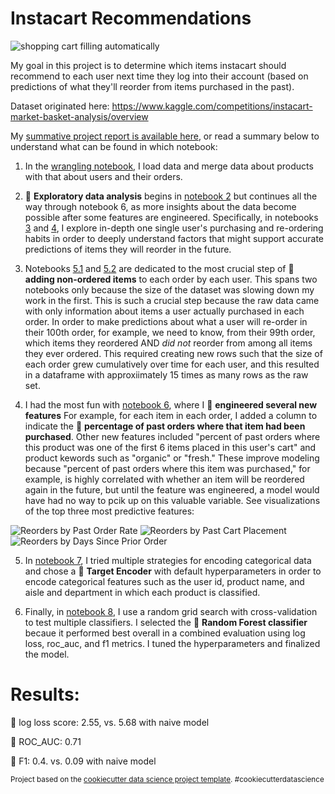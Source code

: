 # Instacart Recommendations 

![shopping cart filling automatically](https://upload.wikimedia.org/wikipedia/commons/1/1c/NutEdVolunteerMaggie.jpg)

My goal in this project is to determine which items instacart should recommend to each user next time they log into their account (based on predictions of what they'll reorder from items purchased in the past). 

Dataset originated here: https://www.kaggle.com/competitions/instacart-market-basket-analysis/overview

My [summative project report is available here](https://github.com/fractaldatalearning/Capstone2/blob/main/reports/Katin_Capstone2_Report.pdf), or read a summary below to understand what can be found in which notebook:

1. In the [wrangling notebook](https://github.com/fractaldatalearning/Capstone2/blob/main/notebooks/1-kl-wrangling.ipynb), I load data and merge data about products with that about users and their orders. 

2. 💜 **Exploratory data analysis** begins in [notebook 2](https://github.com/fractaldatalearning/Capstone2/blob/main/notebooks/2-kl-eda-w-data-direct-from-wrangling.ipynb) but continues all the way through notebook 6, as more insights about the data become possible after some features are engineered. Specifically, in notebooks [3](https://github.com/fractaldatalearning/Capstone2/blob/main/notebooks/3-kl-eda-w-single-user.ipynb) and [4](https://github.com/fractaldatalearning/Capstone2/blob/main/notebooks/4-kl-eda-modeling-w-single-user.ipynb), I explore in-depth one single user's purchasing and re-ordering habits in order to deeply understand factors that might support accurate predictions of items they will reorder in the future. 

3. Notebooks [5.1](https://github.com/fractaldatalearning/Capstone2/blob/main/notebooks/5.1-kl-preprocess-select-users-add-rows.ipynb) and [5.2](https://github.com/fractaldatalearning/Capstone2/blob/main/notebooks/5.2-kl-preprocess-get-usable-data.ipynb) are dedicated to the most crucial step of 💜 **adding non-ordered items** to each order by each user. This spans two notebooks only because the size of the dataset was slowing down my work in the first. This is such a crucial step because the raw data came with only information about items a user actually purchased in each order. In order to make predictions about what a user will re-order in their 100th order, for example, we need to know, from their 99th order, which items they reordered AND *did not* reorder from among all items they ever ordered. This required creating new rows such that the size of each order grew cumulatively over time for each user, and this resulted in a dataframe with approxiimately 15 times as many rows as the raw set.  

4. I had the most fun with [notebook 6](https://github.com/fractaldatalearning/Capstone2/blob/main/notebooks/6-kl-preprocess-feature-engineer.ipynb), where I 💜 **engineered several new features** For example, for each item in each order, I added a column to indicate the 💜 **percentage of past orders where that item had been purchased**. Other new features included "percent of past orders where this product was one of the first 6 items placed in this user's cart" and product kewords such as "organic" or "fresh." These improve modeling because "percent of past orders where this item was purchased," for example, is highly correlated with whether an item will be reordered again in the future, but until the feature was engineered, a model would have had no way to pcik up on this valuable variable. See visualizations of the top three most predictive features:

![Reorders by Past Order Rate](https://github.com/fractaldatalearning/instacart_recommendations/blob/main/reports/figures/fig3.png)
![Reorders by Past Cart Placement](https://github.com/fractaldatalearning/instacart_recommendations/blob/main/reports/figures/fig4.png)
![Reorders by Days Since Prior Order](https://github.com/fractaldatalearning/instacart_recommendations/blob/main/reports/figures/fig5.png)

5. In [notebook 7](https://github.com/fractaldatalearning/Capstone2/blob/main/notebooks/7-kl-preprocess-encoding.ipynb), I tried multiple strategies for encoding categorical data and chose a 💜 **Target Encoder** with default hyperparameters in order to encode categorical features such as the user id, product name, and aisle and department in which each product is classified. 

6. Finally, in [notebook 8](https://github.com/fractaldatalearning/Capstone2/blob/main/notebooks/8-kl-modeling.ipynb), I use a random grid search with cross-validation to test multiple classifiers. I selected the 💜 **Random Forest classifier** becaue it performed best overall in a combined evaluation using log loss, roc_auc, and f1 metrics. I tuned the hyperparameters and finalized the model. 

# Results:
💜 log loss score: 2.55, vs. 5.68 with naive model 

💜 ROC_AUC: 0.71 

💜 F1: 0.4. vs. 0.09 with naive model 



<p><small>Project based on the <a target="_blank" href="https://drivendata.github.io/cookiecutter-data-science/">cookiecutter data science project template</a>. #cookiecutterdatascience</small></p>
